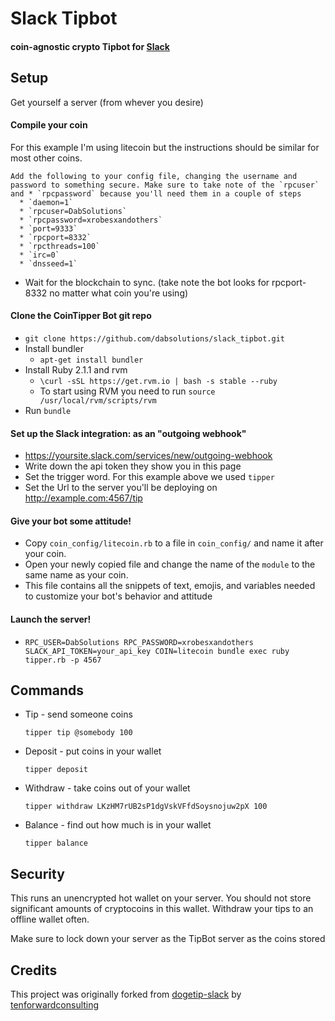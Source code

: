 # Slack Tipbot

#### coin-agnostic crypto Tipbot for [Slack](http://slackinvite.dabsolutions.co)

## Setup

Get yourself a server (from whever you desire) 

#### Compile your coin

For this example I'm using litecoin but the instructions should be similar for most other coins.


    Add the following to your config file, changing the username and password to something secure. Make sure to take note of the `rpcuser` and * `rpcpassword` because you'll need them in a couple of steps
      * `daemon=1`
      * `rpcuser=DabSolutions`
      * `rpcpassword=xrobesxandothers`
      * `port=9333`
      * `rpcport=8332`
      * `rpcthreads=100`
      * `irc=0`
      * `dnsseed=1`
 
  * Wait for the blockchain to sync.  (take note the bot looks for rpcport-8332 no matter what coin you're using)

#### Clone the CoinTipper Bot git repo

* `git clone https://github.com/dabsolutions/slack_tipbot.git`
* Install bundler
  * `apt-get install bundler`
* Install Ruby 2.1.1 and rvm
  * `\curl -sSL https://get.rvm.io | bash -s stable --ruby`
  * To start using RVM you need to run `source /usr/local/rvm/scripts/rvm`
* Run `bundle`

#### Set up the Slack integration: as an "outgoing webhook" 

* https://yoursite.slack.com/services/new/outgoing-webhook
* Write down the api token they show you in this page
* Set the trigger word. For this example above we used `tipper`
* Set the Url to the server you'll be deploying on http://example.com:4567/tip

#### Give your bot some attitude!

* Copy `coin_config/litecoin.rb` to a file in `coin_config/` and name it after your coin. 
* Open your newly copied file and change the name of the `module` to the same name as your coin. 
* This file contains all the snippets of text, emojis, and variables needed to customize your bot's behavior and attitude 

#### Launch the server!

* `RPC_USER=DabSolutions RPC_PASSWORD=xrobesxandothers SLACK_API_TOKEN=your_api_key COIN=litecoin bundle exec ruby tipper.rb -p 4567`
  
## Commands

* Tip - send someone coins

  `tipper tip @somebody 100`

* Deposit - put coins in your wallet

  `tipper deposit`

* Withdraw - take coins out of your wallet

  `tipper withdraw LKzHM7rUB2sP1dgVskVFfdSoysnojuw2pX 100`

* Balance - find out how much is in your wallet

  `tipper balance`


## Security

This runs an unencrypted hot wallet on your server. You should not store significant amounts of cryptocoins in this wallet. Withdraw your tips to an offline wallet often. 

Make sure to lock down your server as the TipBot server as the coins stored 

## Credits

This project was originally forked from [dogetip-slack](https://github.com/tenforwardconsulting/dogetip-slack) by [tenforwardconsulting](https://github.com/tenforwardconsulting)
